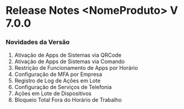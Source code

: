# Release Notes \<NomeProduto> V 7.0.0

### Novidades da Versão

1. Ativação de Apps de Sistemas via QRCode
2. Ativação de Apps de Sistemas via Comando
3. Restrição de Funcionamento de Apps por Horário
4. Configuração de MFA por Empresa
5. Registro de Log de Ações em Lote
6. Configuração de Serviços de Telefonia
7. Ações em Lote de Dispositivos
8. Bloqueio Total Fora do Horário de Trabalho
